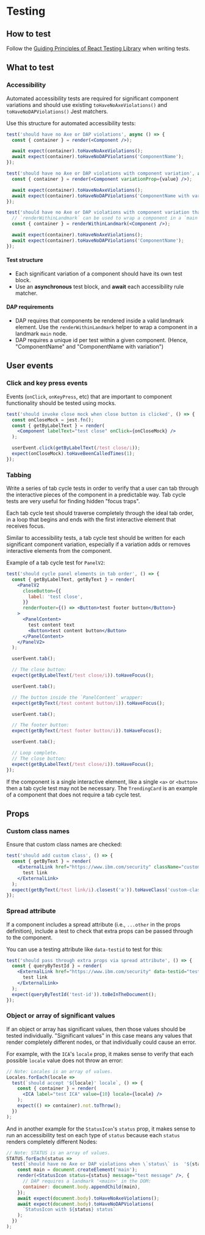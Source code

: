 # Testing

## How to test

Follow the [Guiding Principles of React Testing Library](https://github.com/testing-library/react-testing-library#guiding-principles) when writing tests.

## What to test

### Accessibility

Automated accessibility tests are required for significant component variations and should use existing `toHaveNoAxeViolations()` and `toHaveNoDAPViolations()` Jest matchers.

Use this structure for automated accessibility tests:

```jsx
test('should have no Axe or DAP violations', async () => {
  const { container } = render(<Component />);

  await expect(container).toHaveNoAxeViolations();
  await expect(container).toHaveNoDAPViolations('ComponentName');
});

test('should have no Axe or DAP violations with component variation', async () => {
  const { container } = render(<Component variationProp={value} />);

  await expect(container).toHaveNoAxeViolations();
  await expect(container).toHaveNoDAPViolations('ComponentName with variation');
});

test('should have no Axe or DAP violations with component variation that should be wrapped in a landmark node', async () => {
  // `renderWithinLandmark` can be used to wrap a component in a `main` node:
  const { container } = renderWithinLandmark(<Component />);

  await expect(container).toHaveNoAxeViolations();
  await expect(container).toHaveNoDAPViolations('ComponentName');
});
```

#### Test structure

- Each significant variation of a component should have its own test block.
- Use an **asynchronous** test block, and **await** each accessibility rule matcher.

#### DAP requirements

- DAP requires that components be rendered inside a valid landmark element. Use the `renderWithinLandmark` helper to wrap a component in a landmark `main` node.
- DAP requires a unique id per test within a given component. (Hence, "ComponentName" and "ComponentName with variation")

## User events

### Click and key press events

Events (`onClick`, `onKeyPress`, etc) that are important to component functionality should be tested using mocks.

```jsx
test('should invoke close mock when close button is clicked', () => {
  const onCloseMock = jest.fn();
  const { getByLabelText } = render(
    <Component labelText="test close" onClick={onCloseMock} />
  );

  userEvent.click(getByLabelText(/test close/i));
  expect(onCloseMock).toHaveBeenCalledTimes(1);
});
```

### Tabbing

Write a series of tab cycle tests in order to verify that a user can tab through the interactive pieces of the component in a predictable way. Tab cycle tests are very useful for finding hidden "focus traps".

Each tab cycle test should traverse completely through the ideal tab order, in a loop that begins and ends with the first interactive element that receives focus.

Similar to accessibility tests, a tab cycle test should be written for each significant component variation, especially if a variation adds or removes interactive elements from the component.

Example of a tab cycle test for `PanelV2`:

```jsx
test('should cycle panel elements in tab order', () => {
  const { getByLabelText, getByText } = render(
    <PanelV2
      closeButton={{
        label: 'test close',
      }}
      renderFooter={() => <Button>test footer button</Button>}
    >
      <PanelContent>
        test content text
        <Button>test content button</Button>
      </PanelContent>
    </PanelV2>
  );

  userEvent.tab();

  // The close button:
  expect(getByLabelText(/test close/i)).toHaveFocus();

  userEvent.tab();

  // The button inside the `PanelContent` wrapper:
  expect(getByText(/test content button/i)).toHaveFocus();

  userEvent.tab();

  // The footer button:
  expect(getByText(/test footer button/i)).toHaveFocus();

  userEvent.tab();

  // Loop complete.
  // The close button:
  expect(getByLabelText(/test close/i)).toHaveFocus();
});
```

If the component is a single interactive element, like a single `<a>` or `<button>` then a tab cycle test may not be necessary. The `TrendingCard` is an example of a component that does not require a tab cycle test.

## Props

### Custom class names

Ensure that custom class names are checked:

```jsx
test('should add custom class', () => {
  const { getByText } = render(
    <ExternalLink href="https://www.ibm.com/security" className="custom-class">
      test link
    </ExternalLink>
  );
  expect(getByText(/test link/i).closest('a')).toHaveClass('custom-class');
});
```

### Spread attribute

If a component includes a spread attribute (i.e., `...other` in the props definition), include a test to check that extra props can be passed through to the component.

You can use a testing attribute like `data-testid` to test for this:

```jsx
test('should pass through extra props via spread attribute', () => {
  const { queryByTestId } = render(
    <ExternalLink href="https://www.ibm.com/security" data-testid="test-id">
      test link
    </ExternalLink>
  );
  expect(queryByTestId('test-id')).toBeInTheDocument();
});
```

### Object or array of significant values

If an object or array has significant values, then those values should be tested individually. "Significant values" in this case means any values that render completely different nodes, or that individually could cause an error.

For example, with the `ICA`'s `locale` prop, it makes sense to verify that each possible `locale` value does not throw an error:

```jsx
// Note: Locales is an array of values.
Locales.forEach(locale =>
  test(`should accept '${locale}' locale`, () => {
    const { container } = render(
      <ICA label="test ICA" value={10} locale={locale} />
    );
    expect(() => container).not.toThrow();
  })
);
```

And in another example for the `StatusIcon`'s `status` prop, it makes sense to run an accessibility test on each type of `status` because each `status` renders completely different Nodes:

```jsx
// Note: STATUS is an array of values.
STATUS.forEach(status =>
  test(`should have no Axe or DAP violations when \`status\` is  '${status}'`, async () => {
    const main = document.createElement('main');
    render(<StatusIcon status={status} message="test message" />, {
      // DAP requires a landmark '<main>' in the DOM:
      container: document.body.appendChild(main),
    });
    await expect(document.body).toHaveNoAxeViolations();
    await expect(document.body).toHaveNoDAPViolations(
      `StatusIcon with ${status} status`
    );
  })
);
```
